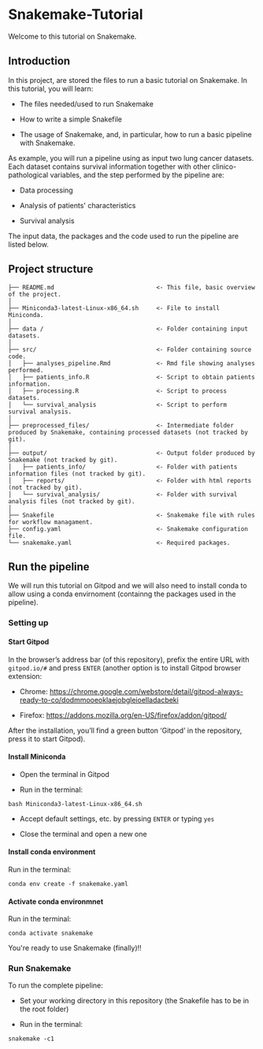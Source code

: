 # Snakemake-Tutorial

Welcome to this tutorial on Snakemake.

## Introduction

In this project, are stored the files to run a basic tutorial on Snakemake.
In this tutorial, you will learn:

- The files needed/used to run Snakemake

- How to write a simple Snakefile

- The usage of Snakemake, and, in particular, how to run a basic pipeline with Snakemake.

As example, you will run a pipeline using as input two lung cancer datasets. Each dataset contains survival information together with other clinico-pathological variables, and the step performed by the pipeline are:

- Data processing

- Analysis of patients' characteristics

- Survival analysis

The input data, the packages and the code used to run the pipeline are listed below.

## Project structure

```
├── README.md                             <- This file, basic overview of the project.
│
├── Miniconda3-latest-Linux-x86_64.sh     <- File to install Miniconda.
│
├── data /                                <- Folder containing input datasets.
│
├── src/                                  <- Folder containing source code.
│   ├── analyses_pipeline.Rmd             <- Rmd file showing analyses performed.
│   ├── patients_info.R                   <- Script to obtain patients information.
│   ├── processing.R                      <- Script to process datasets.
│   └── survival_analysis                 <- Script to perform survival analysis.
│
├── preprocessed_files/                   <- Intermediate folder produced by Snakemake, containing processed datasets (not tracked by git).
│
├── output/                               <- Output folder produced by Snakemake (not tracked by git).
│   ├── patients_info/                    <- Folder with patients information files (not tracked by git).
│   ├── reports/                          <- Folder with html reports (not tracked by git).
│   └── survival_analysis/                <- Folder with survival analysis files (not tracked by git).
│
├── Snakefile                             <- Snakemake file with rules for workflow managament.
├── config.yaml                           <- Snakemake configuration file.
└── snakemake.yaml                        <- Required packages.

```

## Run the pipeline

We will run this tutorial on Gitpod and we will also need to install conda to allow using a conda envirnoment (containng the packages used in the pipeline).

### Setting up

#### Start Gitpod

In the browser’s address bar (of this repository), prefix the entire URL with `gitpod.io/#` and press `ENTER` (another option is to install Gitpod browser extension:

- Chrome: https://chrome.google.com/webstore/detail/gitpod-always-ready-to-co/dodmmooeoklaejobgleioelladacbeki

- Firefox: https://addons.mozilla.org/en-US/firefox/addon/gitpod/

After the installation, you’ll find a green button ‘Gitpod’ in the repository, press it to start Gitpod).

#### Install Miniconda

- Open the terminal in Gitpod

- Run in the terminal: 

```
bash Miniconda3-latest-Linux-x86_64.sh
```

- Accept default settings, etc. by pressing `ENTER` or typing `yes`

- Close the terminal and open a new one

#### Install conda environment

Run in the terminal: 

```
conda env create -f snakemake.yaml
```

#### Activate conda environmnet

Run in the terminal: 

```
conda activate snakemake
```

You're ready to use Snakemake (finally)!!

### Run Snakemake

To run the complete pipeline:

- Set your working directory in this repository (the Snakefile has to be in the root folder)

- Run in the terminal: 

```
snakemake -c1
```

